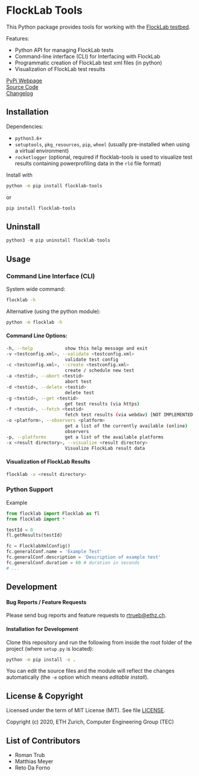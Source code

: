 # FlockLab Tools

This Python package provides tools for working with the [FlockLab testbed](https://flocklab.ethz.ch/). 

Features:
* Python API for managing FlockLab tests
* Command-line interface (CLI) for Interfacing with FlockLab
* Programmatic creation of FlockLab test xml files (in python)
* Visualization of FlockLab test results

[PyPi Webpage](https://pypi.org/project/flocklab-tools/)  
[Source Code](https://gitlab.ethz.ch/tec/public/flocklab/flocklab-tools)  
[Changelog](https://gitlab.ethz.ch/tec/public/flocklab/flocklab-tools/-/blob/master/CHANGELOG.md)

## Installation

Dependencies:
* `python3.6+`
* `setuptools`, `pkg_resources`, `pip`, `wheel` (usually pre-installed when using a virtual environment)
* `rocketlogger` (optional, required if flocklab-tools is used to visualize test results containing powerprofiling data in the `rld` file format)

Install with
```sh
python -m pip install flocklab-tools
```
or
```sh
pip install flocklab-tools
```

## Uninstall
```python
python3 -m pip uninstall flocklab-tools
```


## Usage

### Command Line Interface (CLI)
System wide command:
```sh
flocklab -h
```

Alternative (using the python module):
```sh
python -m flocklab -h
```

#### Command Line Options:
```sh
-h, --help            show this help message and exit
-v <testconfig.xml>, --validate <testconfig.xml>
                      validate test config
-c <testconfig.xml>, --create <testconfig.xml>
                      create / schedule new test
-a <testid>, --abort <testid>
                      abort test
-d <testid>, --delete <testid>
                      delete test
-g <testid>, --get <testid>
                      get test results (via https)
-f <testid>, --fetch <testid>
                      fetch test results (via webdav) [NOT IMPLEMENTED YET!]
-o <platform>, --observers <platform>
                      get a list of the currently available (online)
                      observers
-p, --platforms       get a list of the available platforms
-x <result directory>, --visualize <result directory>
                      Visualize FlockLab result data

```

#### Visualization of FlockLab Results

```sh
flocklab -x <result directory>
```


### Python Support
Example 
```python
from flocklab import Flocklab as fl
from flocklab import *

testId = 0
fl.getResults(testId)

fc = FlocklabXmlConfig()
fc.generalConf.name = 'Example Test'
fc.generalConf.description = 'Description of example test'
fc.generalConf.duration = 60 # duration in seconds
# ...
```

## Development

#### Bug Reports / Feature Requests
Please send bug reports and feature requests to rtrueb@ethz.ch. 

#### Installation for Development 

Clone this repository and run the following from inside the root folder of the project (where `setup.py` is located):

```sh
python -m pip install -e .
```

You can edit the source files and the module will reflect the changes automatically (the `-e` option which means _editable install_).

## License & Copyright
Licensed under the term of MIT License (MIT). See file [LICENSE](LICENSE).

Copyright (c) 2020, ETH Zurich, Computer Engineering Group (TEC)

## List of Contributors
* Roman Trub
* Matthias Meyer
* Reto Da Forno
